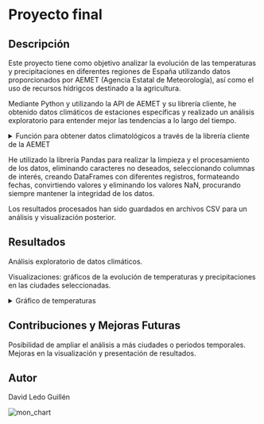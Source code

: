 # Proyecto final

## Descripción
Este proyecto tiene como objetivo analizar la evolución de las temperaturas y precipitaciones en diferentes regiones de España utilizando datos proporcionados por AEMET (Agencia Estatal de Meteorología), así como el uso de recursos hídrigcos destinado a la agricultura. 

Mediante Python y utilizando la API de AEMET y su librería cliente, he obtenido datos climáticos de estaciones específicas y realizado un análisis exploratorio para entender mejor las tendencias a lo largo del tiempo.

<details>
<summary>Función para obtener datos climatológicos a través de la librería cliente de la AEMET</summary>

[![Captura de pantalla 2023-12-07 a las 17 05 10](https://github.com/illegalvoidundead/Proyecto_final/assets/143459249/35d282c2-78db-41d2-91bb-cfbbd8b391ca)](https://github.com/illegalvoidundead/Proyecto_final/blob/main/code/python-aemet.ipynb)


</details>

He utilizado la librería Pandas para realizar la limpieza y el procesamiento de los datos, eliminando caracteres no deseados, seleccionando columnas de interés, creando DataFrames con diferentes registros, formateando fechas, convirtiendo valores y eliminando los valores NaN, procurando siempre mantener la integridad de los datos.

Los resultados procesados han sido guardados en archivos CSV para un análisis y visualización posterior.

## Resultados

Análisis exploratorio de datos climáticos.

Visualizaciones: gráficos de la evolución de temperaturas y precipitaciones en las ciudades seleccionadas.

<details>
<summary>Gráfico de temperaturas</summary>

![Captura de pantalla 2023-12-07 a las 16 53 17](https://github.com/illegalvoidundead/Proyecto_final/assets/143459249/012e689e-8478-4bbd-b7a5-693d6d085ecb)

</details>


## Contribuciones y Mejoras Futuras
Posibilidad de ampliar el análisis a más ciudades o periodos temporales.
Mejoras en la visualización y presentación de resultados.

## Autor
David Ledo Guillén

![mon_chart](https://github.com/illegalvoidundead/Proyecto_final/assets/143459249/986f32bb-d9a9-4372-b3e0-9f3a9caab327)

